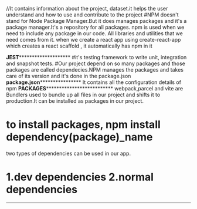 //It contains information about the project, dataset.it helps the user understand and how to use and contribute to the project
#NPM doesn't stand for Node Package Manager.But it does manages packages and it's a package manager.It's a repository for all packages. npm is used when we need to include any package in our code. All libraries and utilities that we need comes from it. when we create a react app using create-react-app which creates a react scaffold , it automatically has npm in it



********************************************JEST****************************************************************
#it's testing framework to write unit, integration and snapshot tests.
#Our project depend on so many packages and those packages are called dependecies.NPM manages the packages and takes care of its version and it's done in the package.json
******************************************package.json**********************************************************
It contains all the configuration details of npm
****************************************PACKAGES******************************************************************
webpack,parcel and vite are Bundlers used to bundle up all files in our project and shifts it to production.It can be installed as packages in our project.
# to install packages, npm install dependency(package)_name
two types of dependencies can be used in our app.
# 1.dev dependencies 2.normal dependencies
********************************************